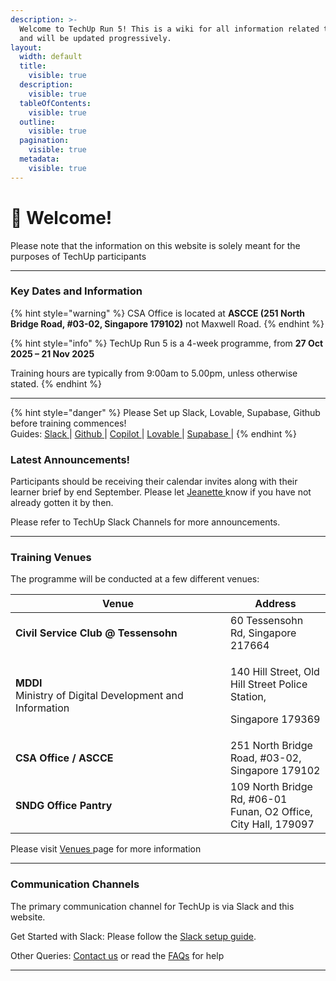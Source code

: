 ```yaml
---
description: >-
  Welcome to TechUp Run 5! This is a wiki for all information related to TechUp
  and will be updated progressively.
layout:
  width: default
  title:
    visible: true
  description:
    visible: true
  tableOfContents:
    visible: true
  outline:
    visible: true
  pagination:
    visible: true
  metadata:
    visible: true
---
```


# 👋 Welcome!

Please note that the information on this website is solely meant for the purposes of TechUp participants

***

### Key Dates and Information

{% hint style="warning" %}
CSA Office is located at **ASCCE (251 North Bridge Road, #03-02, Singapore 179102)** not Maxwell Road.
{% endhint %}

{% hint style="info" %}
TechUp Run 5 is a 4-week programme, from **27 Oct 2025 – 21 Nov 2025**

Training hours are typically from 9:00am to 5.00pm, unless otherwise stated.
{% endhint %}

***

{% hint style="danger" %}
Please Set up Slack, Lovable, Supabase, Github before training commences! \
Guides: [Slack ](key-materials/tooling-and-software/slack.md)| [Github ](key-materials/tooling-and-software/github.md)| [Copilot ](key-materials/tooling-and-software/github-1.md)| [Lovable ](key-materials/tooling-and-software/lovable.md)| [Supabase ](key-materials/tooling-and-software/supabase.md)|&#x20;
{% endhint %}

### Latest Announcements! <a href="#announcements-board" id="announcements-board"></a>

Participants should be receiving their calendar invites along with their learner brief by end September. Please let [Jeanette ](mailto:Jeanette_Tan@tech.gov.sg)know if you have not already gotten it by then.

Please refer to TechUp Slack Channels for more announcements.

***

### Training Venues

The programme will be conducted at a few different venues:

<table><thead><tr><th width="328">Venue</th><th>Address</th></tr></thead><tbody><tr><td><strong>Civil Service Club @ Tessensohn</strong> </td><td>60 Tessensohn Rd, Singapore 217664</td></tr><tr><td><strong>MDDI</strong><br>Ministry of Digital Development and Information</td><td><p>140 Hill Street, Old Hill Street Police Station,</p><p>Singapore 179369</p></td></tr><tr><td><strong>CSA Office / ASCCE</strong></td><td>251 North Bridge Road, #03-02, Singapore 179102</td></tr><tr><td><strong>SNDG Office Pantry</strong></td><td>109 North Bridge Rd, #06-01 Funan, O2 Office, City Hall, 179097</td></tr></tbody></table>

Please visit [Venues ](readme/venues.md)page for more information

***

### Communication Channels

The primary communication channel for TechUp is via Slack and this website.

Get Started with Slack: Please follow the [Slack setup guide](key-materials/tooling-and-software/slack.md).

Other Queries: [Contact us](readme/contact-persons.md) or read the [FAQs](readme/frequently-asked-questions.md) for help

***
